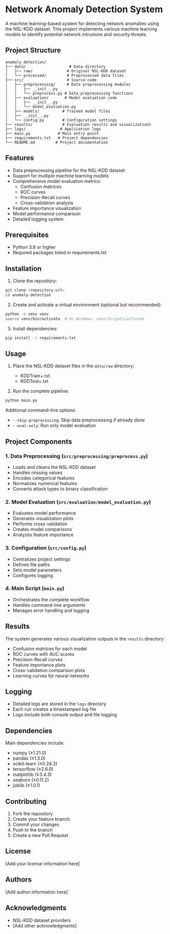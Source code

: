 # Network Anomaly Detection System

A machine learning-based system for detecting network anomalies using the NSL-KDD dataset. This project implements various machine learning models to identify potential network intrusions and security threats.

## Project Structure

```
anomaly_detection/
├── data/                   # Data directory
│   ├── raw/               # Original NSL-KDD dataset
│   └── processed/         # Preprocessed data files
├── src/                   # Source code
│   ├── preprocessing/     # Data preprocessing modules
│   │   ├── __init__.py
│   │   └── preprocess.py # Data preprocessing functions
│   ├── evaluation/       # Model evaluation code
│   │   ├── __init__.py
│   │   └── model_evaluation.py
│   ├── models/          # Trained model files
│   ├── __init__.py
│   └── config.py        # Configuration settings
├── results/             # Evaluation results and visualizations
├── logs/               # Application logs
├── main.py            # Main entry point
├── requirements.txt   # Project dependencies
└── README.md         # Project documentation
```

## Features

- Data preprocessing pipeline for the NSL-KDD dataset
- Support for multiple machine learning models
- Comprehensive model evaluation metrics:
  - Confusion matrices
  - ROC curves
  - Precision-Recall curves
  - Cross-validation analysis
- Feature importance visualization
- Model performance comparison
- Detailed logging system

## Prerequisites

- Python 3.8 or higher
- Required packages listed in requirements.txt

## Installation

1. Clone the repository:
```bash
git clone <repository-url>
cd anomaly-detection
```

2. Create and activate a virtual environment (optional but recommended):
```bash
python -m venv venv
source venv/bin/activate  # On Windows: venv\Scripts\activate
```

3. Install dependencies:
```bash
pip install -r requirements.txt
```

## Usage

1. Place the NSL-KDD dataset files in the `data/raw` directory:
   - KDDTrain+.txt
   - KDDTest+.txt

2. Run the complete pipeline:
```bash
python main.py
```

Additional command-line options:
- `--skip-preprocessing`: Skip data preprocessing if already done
- `--eval-only`: Run only model evaluation

## Project Components

### 1. Data Preprocessing (`src/preprocessing/preprocess.py`)
- Loads and cleans the NSL-KDD dataset
- Handles missing values
- Encodes categorical features
- Normalizes numerical features
- Converts attack types to binary classification

### 2. Model Evaluation (`src/evaluation/model_evaluation.py`)
- Evaluates model performance
- Generates visualization plots
- Performs cross-validation
- Creates model comparisons
- Analyzes feature importance

### 3. Configuration (`src/config.py`)
- Centralizes project settings
- Defines file paths
- Sets model parameters
- Configures logging

### 4. Main Script (`main.py`)
- Orchestrates the complete workflow
- Handles command-line arguments
- Manages error handling and logging

## Results

The system generates various visualization outputs in the `results` directory:
- Confusion matrices for each model
- ROC curves with AUC scores
- Precision-Recall curves
- Feature importance plots
- Cross-validation comparison plots
- Learning curves for neural networks

## Logging

- Detailed logs are stored in the `logs` directory
- Each run creates a timestamped log file
- Logs include both console output and file logging

## Dependencies

Main dependencies include:
- numpy (≥1.21.0)
- pandas (≥1.3.0)
- scikit-learn (≥0.24.2)
- tensorflow (≥2.6.0)
- matplotlib (≥3.4.3)
- seaborn (≥0.11.2)
- joblib (≥1.0.1)

## Contributing

1. Fork the repository
2. Create your feature branch
3. Commit your changes
4. Push to the branch
5. Create a new Pull Request

## License

[Add your license information here]

## Authors

[Add author information here]

## Acknowledgments

- NSL-KDD dataset providers
- [Add other acknowledgments]
